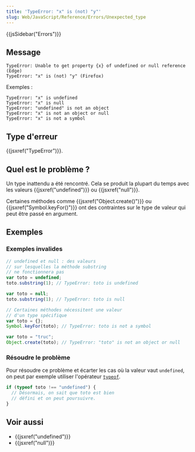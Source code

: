 ```yaml
---
title: 'TypeError: "x" is (not) "y"'
slug: Web/JavaScript/Reference/Errors/Unexpected_type
---
```


{{jsSidebar("Errors")}}

## Message

```
TypeError: Unable to get property {x} of undefined or null reference (Edge)
TypeError: "x" is (not) "y" (Firefox)
```

Exemples&nbsp;:

```
TypeError: "x" is undefined
TypeError: "x" is null
TypeError: "undefined" is not an object
TypeError: "x" is not an object or null
TypeError: "x" is not a symbol
```

## Type d'erreur

{{jsxref("TypeError")}}.

## Quel est le problème ?

Un type inattendu a été rencontré. Cela se produit la plupart du temps avec les valeurs {{jsxref("undefined")}} ou {{jsxref("null")}}.

Certaines méthodes comme {{jsxref("Object.create()")}} ou {{jsxref("Symbol.keyFor()")}} ont des contraintes sur le type de valeur qui peut être passé en argument.

## Exemples

### Exemples invalides

```js example-bad
// undefined et null : des valeurs
// sur lesquelles la méthode substring
// ne fonctionnera pas
var toto = undefined;
toto.substring(1); // TypeError: toto is undefined

var toto = null;
toto.substring(1); // TypeError: toto is null

// Certaines méthodes nécessitent une valeur
// d'un type spécifique
var toto = {};
Symbol.keyFor(toto); // TypeError: toto is not a symbol

var toto = "truc";
Object.create(toto); // TypeError: "toto" is not an object or null
```

### Résoudre le problème

Pour résoudre ce problème et écarter les cas où la valeur vaut `undefined`, on peut par exemple utiliser l'opérateur [`typeof`](/fr/docs/Web/JavaScript/Reference/Operators/typeof).

```js
if (typeof toto !== "undefined") {
  // Désormais, on sait que toto est bien
  // défini et on peut poursuivre.
}
```

## Voir aussi

- {{jsxref("undefined")}}
- {{jsxref("null")}}
